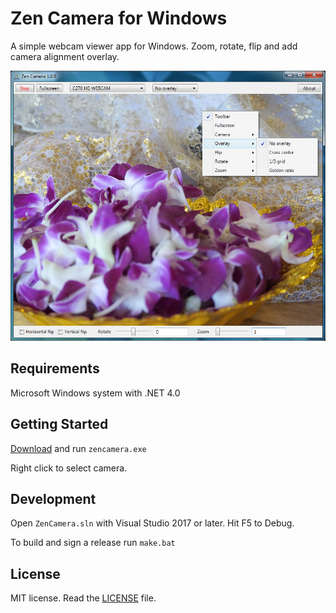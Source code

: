 # Zen Camera for Windows

A simple webcam viewer app for Windows. Zoom, rotate, flip and add camera alignment overlay.

![zencamera.jpg](https://github.com/agamayoga/ZenCamera/blob/main/Documentation/zencamera.jpg?raw=true)

## Requirements

Microsoft Windows system with .NET 4.0

## Getting Started

[Download](https://github.com/agamayoga/ZenCamera/releases/download/v1.0.0/ZenCamera-v1.0.0-AnyCPU.zip) and run `zencamera.exe`

Right click to select camera.

## Development

Open `ZenCamera.sln` with Visual Studio 2017 or later. Hit F5 to Debug.

To build and sign a release run `make.bat`

## License

MIT license. Read the [LICENSE](https://github.com/agamayoga/ZenCamera/blob/main/LICENSE) file.